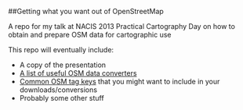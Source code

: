 ##Getting what you want out of OpenStreetMap

A repo for my talk at NACIS 2013 Practical Cartography Day on how to obtain and prepare OSM data for cartographic use

This repo will eventually include:

* A copy of the presentation
* [A list of useful OSM data converters](https://github.com/pdxmele/gwyw-osm/blob/master/converters.md)
* [Common OSM tag keys](https://github.com/pdxmele/gwyw-osm/blob/master/tags.md) that you might want to include in your downloads/conversions
* Probably some other stuff
